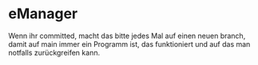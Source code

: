 # eManager
Wenn ihr committed, macht das bitte jedes Mal auf einen neuen branch, damit auf main immer ein Programm ist,
das funktioniert und auf das man notfalls zurückgreifen kann.
